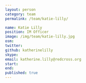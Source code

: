 ```yaml
---
layout: person
category: team
permalink: /team/katie-lilly/

name: Katie Lilly
position: IM Officer
image: /img/team/katie-lilly.jpg
osm:
twitter:
github: katherinelilly
skype:
email: katherine.lilly@redcross.org
start:
end:
published: true
---
```


